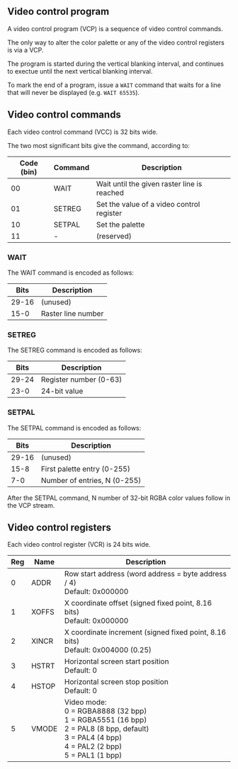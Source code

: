 ## Video control program

A video control program (VCP) is a sequence of video control commands.

The only way to alter the color palette or any of the video control registers
is via a VCP.

The program is started during the vertical blanking interval, and continues to
exectue until the next vertical blanking interval.

To mark the end of a program, issue a `WAIT` command that waits for a line
that will never be displayed (e.g. `WAIT 65535`).


## Video control commands

Each video control command (VCC) is 32 bits wide.

The two most significant bits give the command, according to:

| Code (bin) | Command | Description                                 |
|------------|---------|---------------------------------------------|
| 00         | WAIT    | Wait until the given raster line is reached |
| 01         | SETREG  | Set the value of a video control register   |
| 10         | SETPAL  | Set the palette                             |
| 11         | -       | (reserved)                                  |

### WAIT

The WAIT command is encoded as follows:

| Bits  | Description        |
|-------|--------------------|
| 29-16 | (unused)           |
|  15-0 | Raster line number |

### SETREG

The SETREG command is encoded as follows:

| Bits  | Description            |
|-------|------------------------|
| 29-24 | Register number (0-63) |
|  23-0 | 24-bit value           |

### SETPAL

The SETPAL command is encoded as follows:

| Bits  | Description                  |
|-------|------------------------------|
| 29-16 | (unused)                     |
|  15-8 | First palette entry (0-255)  |
|   7-0 | Number of entries, N (0-255) |

After the SETPAL command, N number of 32-bit RGBA color values follow in the VCP stream.


## Video control registers

Each video control register (VCR) is 24 bits wide.

| Reg | Name | Description |
|-----|------|-------------|
| 0   | ADDR | Row start address (word address = byte address / 4)<br>Default: 0x000000 |
| 1   | XOFFS | X coordinate offset (signed fixed point, 8.16 bits)<br>Default: 0x000000 |
| 2   | XINCR | X coordinate increment (signed fixed point, 8.16 bits)<br>Default: 0x004000 (0.25) |
| 3   | HSTRT | Horizontal screen start position<br>Default: 0 |
| 4   | HSTOP | Horizontal screen stop position<br>Default: 0 |
| 5   | VMODE | Video mode:<br>0 = RGBA8888 (32 bpp)<br>1 = RGBA5551 (16 bpp)<br>2 = PAL8 (8 bpp, default)<br>3 = PAL4 (4 bpp)<br>4 = PAL2 (2 bpp)<br>5 = PAL1 (1 bpp) |

